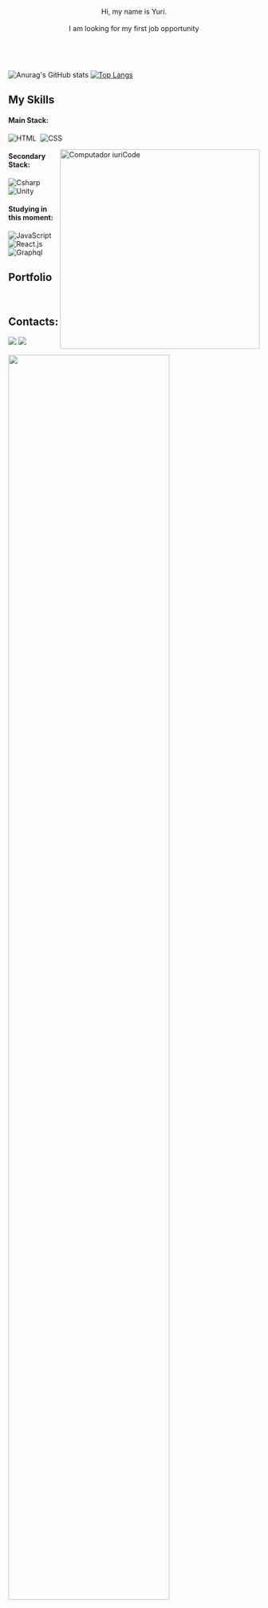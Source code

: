 

<p align="center">Hi, my name is Yuri. <br><br> I am looking for my first job opportunity</p>&nbsp;
 
 &nbsp;
 &nbsp;

![Anurag's GitHub stats](https://github-readme-stats.vercel.app/api?username=yurisantoss&show_icons=true&theme=blue-green)
[![Top Langs](https://github-readme-stats.vercel.app/api/top-langs/?username=yurisantoss&show_icons=true&theme=blue-green)](https://github.com/anuraghazra/github-readme-stats)

## My Skills

#### Main Stack:

![HTML](https://img.shields.io/badge/HTML5-E34F26?style=for-the-badge&logo=html5&logoColor=white)&nbsp;
![CSS](https://img.shields.io/badge/CSS3-1572B6?style=for-the-badge&logo=css3&logoColor=white)&nbsp;

<img src="https://raw.githubusercontent.com/MicaelliMedeiros/micaellimedeiros/master/image/computer-illustration.png" min-width="400px" max-width="400px" width="400px" align="right" alt="Computador iuriCode">

#### Secondary Stack:

![Csharp](https://img.shields.io/badge/C%23-239120?style=for-the-badge&logo=c-sharp&logoColor=white)&nbsp;
![Unity](https://img.shields.io/badge/Unity-100000?style=for-the-badge&logo=unity&logoColor=white)&nbsp;


#### Studying in this moment:

![JavaScript](https://img.shields.io/badge/JavaScript-F7DF1E?style=for-the-badge&logo=javascript&logoColor=black)&nbsp;
![React.js](https://img.shields.io/badge/React-20232A?style=for-the-badge&logo=react&logoColor=61DAFB)&nbsp;
![Graphql](https://img.shields.io/badge/graphql-E10098?style=for-the-badge&logo=graphql&logoColor=white)&nbsp;

## Portfolio

&nbsp;
&nbsp;

## Contacts:

<div> 
<a href = "mailto:contato.yurisantosrodrigues@gmail.com"> <img src="https://img.shields.io/badge/-Gmail-%23333?style=for-the-badge&logo=gmail&logoColor=white" target="_blank"></a>
<a href="https://www.linkedin.com/in/yuri-dos-santos-rodrigues-30b060213/" target="_blank"><img src="https://img.shields.io/badge/-LinkedIn-%230077B5?style=for-the-badge&logo=linkedin&logoColor=white"  target="_blank"></a> 
</div>&nbsp;&nbsp;
 

<img align="center" style="margin-bottom:100px" width=80% src="https://64.media.tumblr.com/09c6d90170076846bdb19de05e08a8ca/tumblr_ol3lldvM801qze3hdo1_r1_500.gifv" />

<div align="center">
<br><p align="centre"><b>Visitors Count</b></p>  
<p align="center"><img align="center" src="https://profile-counter.glitch.me/{YuriSantoss}/count.svg" /></p> 
<br>
</div>
